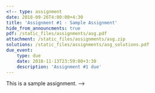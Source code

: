 ```yaml
---
<!-- type: assignment
date: 2018-09-26T4:00:00+4:30
title: 'Assignment #1 - Sample Assignment'
hide_from_announcments: true
pdf: /static_files/assignments/asg.pdf
attachment: /static_files/assignments/asg.zip
solutions: /static_files/assignments/asg_solutions.pdf
due_event: 
    type: due
    date: 2018-11-13T23:59:00+3:30
    description: 'Assignment #1 due'
---
```

This is a sample assignment. -->
